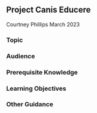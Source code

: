 ## Project Canis Educere
Courtney Phillips
March 2023


### Topic

### Audience

### Prerequisite Knowledge

### Learning Objectives

### Other Guidance
